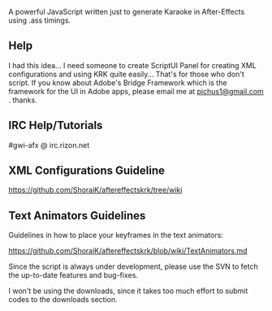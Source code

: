 A powerful JavaScript written just to generate Karaoke in After-Effects using .ass timings.

## Help ##
I had this idea...  I need someone to create ScriptUI Panel for creating XML configurations and using KRK quite easily...  That's for those who don't script.  If you know about Adobe's Bridge Framework which is the framework for the UI in Adobe apps, please email me at pichus1@gmail.com . thanks.

## IRC Help/Tutorials ##
#gwi-afx @ irc.rizon.net

## XML Configurations Guideline ##
https://github.com/ShoraiK/aftereffectskrk/tree/wiki

## Text Animators Guidelines ##
Guidelines in how to place your keyframes in the text animators:

https://github.com/ShoraiK/aftereffectskrk/blob/wiki/TextAnimators.md

Since the script is always under development, please use the SVN to fetch the up-to-date features and bug-fixes.

I won't be using the downloads, since it takes too much effort to submit codes to the downloads section.
